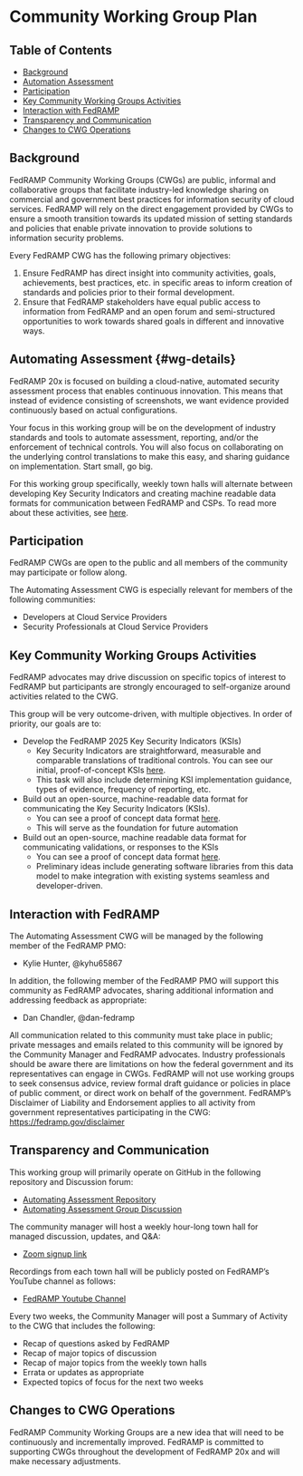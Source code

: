 # Community Working Group Plan

## Table of Contents 
- [Background](#background)
- [Automation Assessment](#wg-details)
- [Participation](#participation)
- [Key Community Working Groups Activities](#key-community-working-groups-activities)
- [Interaction with FedRAMP](#interaction-with-fedramp)
- [Transparency and Communication](#transparency-and-communication)
- [Changes to CWG Operations](#changes-to-cwg-operations)

## Background

FedRAMP Community Working Groups (CWGs) are public, informal and collaborative groups that facilitate industry-led knowledge sharing on commercial and government best practices for information security of cloud services. FedRAMP will rely on the direct engagement provided by CWGs to ensure a smooth transition towards its updated mission of setting standards and policies that enable private innovation to provide solutions to information security problems.

Every FedRAMP CWG has the following primary objectives:

1. Ensure FedRAMP has direct insight into community activities, goals, achievements, best practices, etc. in specific areas to inform creation of standards and policies prior to their formal development.
1. Ensure that FedRAMP stakeholders have equal public access to information from FedRAMP and an open forum and semi-structured opportunities to work towards shared goals in different and innovative ways.

## Automating Assessment {#wg-details}

FedRAMP 20x is focused on building a cloud-native, automated security assessment process that enables continuous innovation. This means that instead of evidence consisting of screenshots, we want evidence provided continuously based on actual configurations. 

Your focus in this working group will be on the development of industry standards and tools to automate assessment, reporting, and/or the enforcement of technical controls. You will also focus on collaborating on the underlying control translations to make this easy, and sharing guidance on implementation. Start small, go big. 

For this working group specifically, weekly town halls will alternate between developing Key Security Indicators and creating machine readable data formats for communication between FedRAMP and CSPs. To read more about these activities, see [here](#key-community-working-groups-activities). 


## Participation

FedRAMP CWGs are open to the public and all members of the community may participate or follow along. 

The Automating Assessment CWG is especially relevant for members of the following communities:

- Developers at Cloud Service Providers
- Security Professionals at Cloud Service Providers

## Key Community Working Groups Activities
FedRAMP advocates may drive discussion on specific topics of interest to FedRAMP but participants are strongly encouraged to self-organize around activities related to the CWG. 

This group will be very outcome-driven, with multiple objectives. In order of priority, our goals are to:

- Develop the FedRAMP 2025 Key Security Indicators (KSIs)
  - Key Security Indicators are straightforward, measurable and comparable translations of traditional controls. You can see our initial, proof-of-concept KSIs [here](https://github.com/FedRAMP/new-fangled-thing/blob/develop/KSIs/human_readable_ksis.md).
  - This task will also include determining KSI implementation guidance, types of evidence, frequency of reporting, etc.
- Build out an open-source, machine-readable data format for communicating the Key Security Indicators (KSIs).
  - You can see a proof of concept data format [here](https://github.com/FedRAMP/new-fangled-thing-models/blob/develop/examples/requirements_good.json).
  - This will serve as the foundation for future automation
- Build out an open-source, machine readable data format for communicating validations, or responses to the KSIs
  - You can see a proof of concept data format [here](https://github.com/FedRAMP/new-fangled-thing-models/blob/develop/examples/attestation_evidence_combined_good.json).
  - Preliminary ideas include generating software libraries from this data model to make integration with existing systems seamless and developer-driven.


## Interaction with FedRAMP
The Automating Assessment CWG will be managed by the following member of the FedRAMP PMO:
- Kylie Hunter, @kyhu65867

In addition, the following member of the FedRAMP PMO will support this community as FedRAMP advocates, sharing additional information and addressing feedback as appropriate:
- Dan Chandler, @dan-fedramp

All communication related to this community must take place in public; private messages and emails related to this community will be ignored by the Community Manager and FedRAMP advocates.
Industry professionals should be aware there are limitations on how the federal government and its representatives can engage in CWGs. FedRAMP will not use working groups to seek consensus advice, review formal draft guidance or policies in place of public comment, or direct work on behalf of the government.
FedRAMP’s Disclaimer of Liability and Endorsement applies to all activity from government representatives participating in the CWG: https://fedramp.gov/disclaimer

## Transparency and Communication
This working group will primarily operate on GitHub in the following repository and Discussion forum:
- [Automating Assessment Repository](/)
- [Automating Assessment Group Discussion](../../discussions)

The community manager will host a weekly hour-long town hall for managed discussion, updates, and Q&A:
- [Zoom signup link](https://gsa.zoomgov.com/meeting/register/ZlO0X7BTQIWxSCqdIeeoZQ)

Recordings from each town hall will be publicly posted on FedRAMP’s YouTube channel as follows:
- [FedRAMP Youtube Channel](https://www.youtube.com/@FedRAMP)

Every two weeks, the Community Manager will post a Summary of Activity to the CWG that includes the following:
- Recap of questions asked by FedRAMP
- Recap of major topics of discussion
- Recap of major topics from the weekly town halls
- Errata or updates as appropriate
- Expected topics of focus for the next two weeks

  
## Changes to CWG Operations
FedRAMP Community Working Groups are a new idea that will need to be continuously and incrementally improved. FedRAMP is committed to supporting CWGs throughout the development of FedRAMP 20x and will make necessary adjustments.

